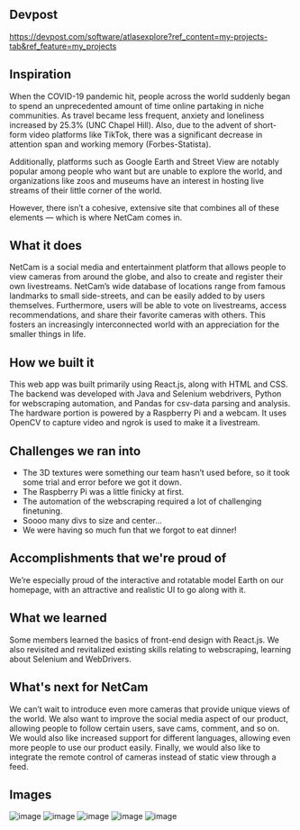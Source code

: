 ## Devpost
https://devpost.com/software/atlasexplore?ref_content=my-projects-tab&ref_feature=my_projects

## Inspiration

When the COVID-19 pandemic hit, people across the world suddenly began to spend an unprecedented amount of time online partaking in niche communities. As travel became less frequent, anxiety and loneliness increased by 25.3% (UNC Chapel Hill). Also, due to the advent of short-form video platforms like TikTok, there was a significant decrease in attention span and working memory (Forbes-Statista).

Additionally, platforms such as Google Earth and Street View are notably popular among people who want but are unable to explore the world, and organizations like zoos and museums have an interest in hosting live streams of their little corner of the world.

However, there isn’t a cohesive, extensive site that combines all of these elements — which is where NetCam comes in. 

## What it does

NetCam is a social media and entertainment platform that allows people to view cameras from around the globe, and also to create and register their own livestreams. NetCam’s wide database of locations range from famous landmarks to small side-streets, and can be easily added to by users themselves. Furthermore, users will be able to vote on livestreams, access recommendations, and share their favorite cameras with others. This fosters an increasingly interconnected world with an appreciation for the smaller things in life. 

## How we built it

This web app was built primarily using React.js, along with HTML and CSS. The backend was developed with Java and Selenium webdrivers, Python for webscraping automation, and Pandas for csv-data parsing and analysis. The hardware portion is powered by a Raspberry Pi and a webcam. It uses OpenCV to capture video and ngrok is used to make it a livestream. 

## Challenges we ran into

- The 3D textures were something our team hasn’t used before, so it took some trial and error before we got it down.
- The Raspberry Pi was a little finicky at first.
- The automation of the webscraping required a lot of challenging finetuning.
- Soooo many divs to size and center…
- We were having so much fun that we forgot to eat dinner!

## Accomplishments that we're proud of

We’re especially proud of the interactive and rotatable model Earth on our homepage, with an attractive and realistic UI to go along with it.

## What we learned

Some members learned the basics of front-end design with React.js. We also revisited and revitalized existing skills relating to webscraping, learning about Selenium and WebDrivers.

## What's next for NetCam

We can’t wait to introduce even more cameras that provide unique views of the world. We also want to improve the social media aspect of our product, allowing people to follow certain users, save cams, comment, and so on. We would also like increased support for different languages, allowing even more people to use our product easily. Finally, we would also like to integrate the remote control of cameras instead of static view through a feed. 

## Images
![image](https://github.com/SidharthBhatt/netcam/assets/81537231/6cf107ab-d995-4310-865b-b45e0185be65)
![image](https://github.com/SidharthBhatt/netcam/assets/81537231/12ee3a2e-bd80-47ec-9aea-a071213b4ea6)
![image](https://github.com/SidharthBhatt/netcam/assets/81537231/7c22cfcc-412b-472f-82b9-7d64b742ad17)
![image](https://github.com/SidharthBhatt/netcam/assets/81537231/b6634672-815b-4a3f-9b4e-24b07e5e01cf)
![image](https://github.com/SidharthBhatt/netcam/assets/81537231/e9ed422e-0a3c-469c-b8b3-8e008c8ffe64)

